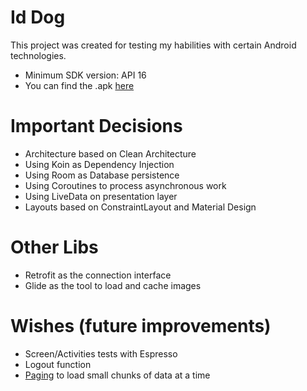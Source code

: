 # Id Dog

This project was created for testing my habilities with certain Android technologies.

- Minimum SDK version: API 16
- You can find the .apk [here](https://github.com/cfgdemelo/iddog/blob/master/app/build/outputs/apk/debug/app-debug.apk)

# Important Decisions
- Architecture based on Clean Architecture
- Using Koin as Dependency Injection
- Using Room as Database persistence
- Using Coroutines to process asynchronous work
- Using LiveData on presentation layer
- Layouts based on ConstraintLayout and Material Design

# Other Libs
- Retrofit as the connection interface
- Glide as the tool to load and cache images

# Wishes (future improvements)
- Screen/Activities tests with Espresso 
- Logout function
- [Paging](https://developer.android.com/topic/libraries/architecture/paging) to load small chunks of data at a time
